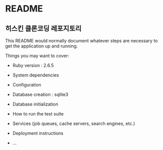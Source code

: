 # README

## 히스킨 클론코딩 레포지토리

This README would normally document whatever steps are necessary to get the
application up and running.

Things you may want to cover:

* Ruby version : 2.6.5

* System dependencies

* Configuration

* Database creation : sqlite3

* Database initialization

* How to run the test suite

* Services (job queues, cache servers, search engines, etc.)

* Deployment instructions

* ...

